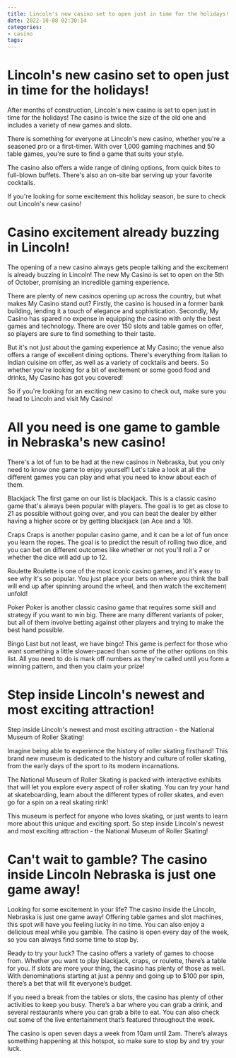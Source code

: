 ```yaml
---
title: Lincoln's new casino set to open just in time for the holidays!
date: 2022-10-08 02:30:14
categories:
- casino
tags:
---
```



#  Lincoln's new casino set to open just in time for the holidays!

After months of construction, Lincoln's new casino is set to open just in time for the holidays! The casino is twice the size of the old one and includes a variety of new games and slots.

There is something for everyone at Lincoln's new casino, whether you're a seasoned pro or a first-timer. With over 1,000 gaming machines and 50 table games, you're sure to find a game that suits your style.

The casino also offers a wide range of dining options, from quick bites to full-blown buffets. There's also an on-site bar serving up your favorite cocktails.

If you're looking for some excitement this holiday season, be sure to check out Lincoln's new casino!

#  Casino excitement already buzzing in Lincoln!

The opening of a new casino always gets people talking and the excitement is already buzzing in Lincoln! The new My Casino is set to open on the 5th of October, promising an incredible gaming experience.

There are plenty of new casinos opening up across the country, but what makes My Casino stand out? Firstly, the casino is housed in a former bank building, lending it a touch of elegance and sophistication. Secondly, My Casino has spared no expense in equipping the casino with only the best games and technology. There are over 150 slots and table games on offer, so players are sure to find something to their taste.

But it's not just about the gaming experience at My Casino; the venue also offers a range of excellent dining options. There's everything from Italian to Indian cuisine on offer, as well as a variety of cocktails and beers. So whether you're looking for a bit of excitement or some good food and drinks, My Casino has got you covered!

So if you're looking for an exciting new casino to check out, make sure you head to Lincoln and visit My Casino!

#  All you need is one game to gamble in Nebraska's new casino!

There's a lot of fun to be had at the new casinos in Nebraska, but you only need to know one game to enjoy yourself! Let's take a look at all the different games you can play and what you need to know about each of them.

Blackjack
The first game on our list is blackjack. This is a classic casino game that's always been popular with players. The goal is to get as close to 21 as possible without going over, and you can beat the dealer by either having a higher score or by getting blackjack (an Ace and a 10).

 Craps
Craps is another popular casino game, and it can be a lot of fun once you learn the ropes. The goal is to predict the result of rolling two dice, and you can bet on different outcomes like whether or not you'll roll a 7 or whether the dice will add up to 12.

Roulette
Roulette is one of the most iconic casino games, and it's easy to see why it's so popular. You just place your bets on where you think the ball will end up after spinning around the wheel, and then watch the excitement unfold!

Poker
Poker is another classic casino game that requires some skill and strategy if you want to win big. There are many different variants of poker, but all of them involve betting against other players and trying to make the best hand possible.

Bingo
Last but not least, we have bingo! This game is perfect for those who want something a little slower-paced than some of the other options on this list. All you need to do is mark off numbers as they're called until you form a winning pattern, and then you claim your prize!

#  Step inside Lincoln's newest and most exciting attraction!

Step inside Lincoln's newest and most exciting attraction - the National Museum of Roller Skating!

Imagine being able to experience the history of roller skating firsthand! This brand new museum is dedicated to the history and culture of roller skating, from the early days of the sport to its modern incarnations.

The National Museum of Roller Skating is packed with interactive exhibits that will let you explore every aspect of roller skating. You can try your hand at skateboarding, learn about the different types of roller skates, and even go for a spin on a real skating rink!

This museum is perfect for anyone who loves skating, or just wants to learn more about this unique and exciting sport. So step inside Lincoln's newest and most exciting attraction - the National Museum of Roller Skating!

#  Can't wait to gamble? The casino inside Lincoln Nebraska is just one game away!

Looking for some excitement in your life? The casino inside the Lincoln, Nebraska is just one game away! Offering table games and slot machines, this spot will have you feeling lucky in no time. You can also enjoy a delicious meal while you gamble. The casino is open every day of the week, so you can always find some time to stop by.

Ready to try your luck? The casino offers a variety of games to choose from. Whether you want to play blackjack, craps, or roulette, there’s a table for you. If slots are more your thing, the casino has plenty of those as well. With denominations starting at just a penny and going up to $100 per spin, there’s a bet that will fit everyone’s budget.

If you need a break from the tables or slots, the casino has plenty of other activities to keep you busy. There’s a bar where you can grab a drink, and several restaurants where you can grab a bite to eat. You can also check out some of the live entertainment that’s featured throughout the week.

The casino is open seven days a week from 10am until 2am. There’s always something happening at this hotspot, so make sure to stop by and try your luck.